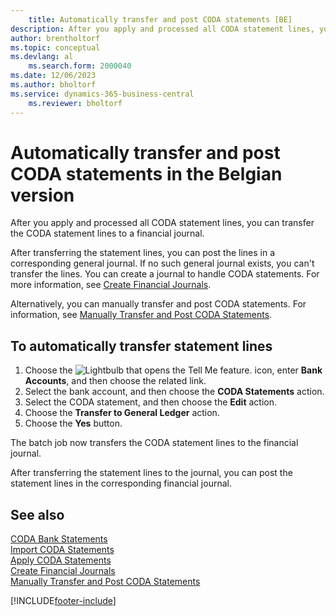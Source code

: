 ```yaml
---
    title: Automatically transfer and post CODA statements [BE]
description: After you apply and processed all CODA statement lines, you can transfer the CODA statement lines to a financial journal.
author: brentholtorf
ms.topic: conceptual
ms.devlang: al
    ms.search.form: 2000040
ms.date: 12/06/2023
ms.author: bholtorf
ms.service: dynamics-365-business-central
    ms.reviewer: bholtorf
---
```


# Automatically transfer and post CODA statements in the Belgian version

After you apply and processed all CODA statement lines, you can transfer the CODA statement lines to a financial journal.  

After transferring the statement lines, you can post the lines in a corresponding general journal. If no such general journal exists, you can't transfer the lines. You can create a journal to handle CODA statements. For more information, see [Create Financial Journals](how-to-create-financial-journals.md).  

Alternatively, you can manually transfer and post CODA statements. For information, see [Manually Transfer and Post CODA Statements](how-to-manually-transfer-and-post-coda-statements.md).  

## To automatically transfer statement lines  

1.  Choose the ![Lightbulb that opens the Tell Me feature.](../../media/ui-search/search_small.png "Tell me what you want to do") icon, enter **Bank Accounts**, and then choose the related link.  
2.  Select the bank account, and then choose the **CODA Statements** action.  
3.  Select the CODA statement, and then choose the **Edit** action.  
4.  Choose the **Transfer to General Ledger** action.  
5.  Choose the **Yes** button.  

The batch job now transfers the CODA statement lines to the financial journal.  

After transferring the statement lines to the journal, you can post the statement lines in the corresponding financial journal.  

## See also  
 [CODA Bank Statements](coda-bank-statements.md)   
 [Import CODA Statements](how-to-import-coda-statements.md)   
 [Apply CODA Statements](how-to-apply-coda-statements.md)   
 [Create Financial Journals](how-to-create-financial-journals.md)   
 [Manually Transfer and Post CODA Statements](how-to-manually-transfer-and-post-coda-statements.md)


[!INCLUDE[footer-include](../../includes/footer-banner.md)]